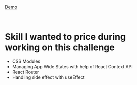 <a href="https://zokehh.github.io/rest-countries/">Demo</a>

<br />

<h1>Skill I wanted to price during working on this challenge</h1>
<ul>
  <li>CSS Modules</li>
  <li>Managing App Wide States with help of React Context API</li>
  <li>React Router</li>
  <li>Handling side effect with useEffect</li>
</ul>
